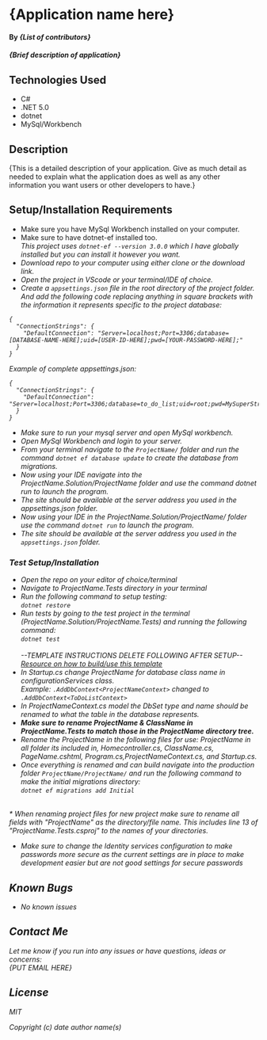 # {Application name here}

#### By _**{List of contributors}**_

#### _{Brief description of application}_

## Technologies Used

* C#
* .NET 5.0
* dotnet
* MySql/Workbench

## Description

{This is a detailed description of your application. Give as much detail as needed to explain what the application does as well as any other information you want users or other developers to have.}

## Setup/Installation Requirements

* Make sure you have MySql Workbench installed on your computer.
* Make sure to have dotnet-ef installed too.<br>
<em>This project uses <code>dotnet-ef --version 3.0.0</code> which I have globally installed but you can install it however you want. 
* Download repo to your computer using either clone or the download link.
* Open the project in VScode or your terminal/IDE of choice.
* Create a <code>appsettings.json</code> file in the root directory of the project folder. And add the following code replacing anything in square brackets with the information it represents specific to the project database:
```
{
  "ConnectionStrings": {
    "DefaultConnection": "Server=localhost;Port=3306;database=[DATABASE-NAME-HERE];uid=[USER-ID-HERE];pwd=[YOUR-PASSWORD-HERE];"
  }
}

```

Example of complete appsettings.json:
```
{
  "ConnectionStrings": {
    "DefaultConnection": "Server=localhost;Port=3306;database=to_do_list;uid=root;pwd=MySuperStrongPassword;"
  }
}

```

* Make sure to run your mysql server and open MySql workbench.
* Open MySql Workbench and login to your server.
* From your terminal navigate to the <code>ProjectName/</code> folder and run the command <code>dotnet ef database update</code> to create the database from migrations.
* Now using your IDE navigate into the ProjectName.Solution/ProjectName folder and use the command dotnet run to launch the program.
* The site should be available at the server address you used in the appsettings.json folder.
* Now using your IDE in the ProjectName.Solution/ProjectName/ folder use the command <code>dotnet run</code> to launch the program. 
* The site should be available at the server address you used in the <code>appsettings.json</code> folder.

### Test Setup/Installation

* Open the repo on your editor of choice/terminal
* Navigate to ProjectName.Tests directory in your terminal
* Run the following command to setup testing:  
<code>dotnet restore</code>  
* Run tests by going to the test project in the terminal (ProjectName.Solution/ProjectName.Tests) and running the following command:  
<code>dotnet test</code>  
<br>--TEMPLATE INSTRUCTIONS DELETE FOLLOWING AFTER SETUP--  
[Resource on how to build/use this template](https://www.learnhowtoprogram.com/c-and-net-part-time/test-driven-development-with-c/mstest-configuration-quick-reference)
* In Startup.cs change ProjectName for database class name in configurationServices class.  
Example: <code>.AddDbContext<ProjectNameContext\></code> changed to <code>.AddDbContext<ToDoListContext\></code>
* In ProjectNameContext.cs model the DbSet type and name should be renamed to what the table in the database represents.
* <strong>Make sure to rename ProjectName & ClassName in ProjectName.Tests to match those in the ProjectName directory tree.</strong>  
* Rename the ProjectName in the following files for use: ProjectName in all folder its included in, Homecontroller.cs, ClassName.cs, PageName.cshtml, Program.cs,ProjectNameContext.cs, and Startup.cs.
* Once everything is renamed and can build navigate into the production folder <code>ProjectName/ProjectName/</code> and run the following command to make the initial migrations directory: <br>
<code>dotnet ef migrations add Initial</code>

<br>
* When renaming project files for new project make sure to rename all fields with "ProjectName" as the directory/file name. This includes line 13 of "ProjectName.Tests.csproj" to the names of your directories. 

* Make sure to change the Identity services configuration to make passwords more secure as the current settings are in place to make development easier but are not good settings for secure passwords

## Known Bugs

* _No known issues_

## Contact Me

Let me know if you run into any issues or have questions, ideas or concerns:  
{PUT EMAIL HERE}

## License

_MIT_

Copyright (c) _date_ _author name(s)_